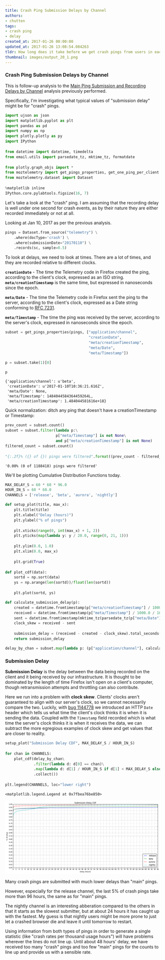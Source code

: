 ```yaml
---
title: Crash Ping Submission Delays by Channel
authors:
- chutten
tags:
- crash ping
- delay
created_at: 2017-01-26 00:00:00
updated_at: 2017-01-26 13:08:54.084263
tldr: How long does it take before we get crash pings from users in each channel?
thumbnail: images/output_20_1.png
---
```

### Crash Ping Submission Delays by Channel

This is follow-up analysis to the [Main Ping Submission and Recording Delays by Channel](https://github.com/mozilla/mozilla-reports/blob/master/projects/ping_delays.kp/knowledge.md) analysis previously performed.

Specifically, I'm investigating what typical values of "submission delay" might be for "crash" pings.


```python
import ujson as json
import matplotlib.pyplot as plt
import pandas as pd
import numpy as np
import plotly.plotly as py
import IPython

from datetime import datetime, timedelta
from email.utils import parsedate_tz, mktime_tz, formatdate

from plotly.graph_objs import *
from moztelemetry import get_pings_properties, get_one_ping_per_client
from moztelemetry.dataset import Dataset

%matplotlib inline
IPython.core.pylabtools.figsize(16, 7)
```
Let's take a look at the "crash" ping. I am assuming that the recording delay is well under one second for crash events, as by their nature they are either recorded immediately or not at all.

Looking at Jan 10, 2017 as per the previous analysis.


```python
pings = Dataset.from_source("telemetry") \
    .where(docType='crash') \
    .where(submissionDate="20170110") \
    .records(sc, sample=0.5)
```
To look at delays, we need to look at times. There are a lot of times, and they are recorded relative to different clocks.

**`creationDate`** - The time the Telemetry code in Firefox created the ping, according to the client's clock, expressed as an ISO string. **`meta/creationTimestamp`** is the same time, but expressed in nanoseconds since the epoch.

**`meta/Date`** - The time the Telemetry code in Firefox sent the ping to the server, according to the client's clock, expressed as a Date string conforming to [RFC 7231](https://tools.ietf.org/html/rfc7231#section-7.1.1.1).

**`meta/Timestamp`** - The time the ping was received by the server, according to the server's
clock, expressed in nanoseconds since the epoch.


```python
subset = get_pings_properties(pings, ["application/channel",
                                      "creationDate",
                                      "meta/creationTimestamp",
                                      "meta/Date",
                                      "meta/Timestamp"])
```

```python
p = subset.take(1)[0]
```

```python
p
```




    {'application/channel': u'beta',
     'creationDate': u'2017-01-10T10:36:21.616Z',
     'meta/Date': None,
     'meta/Timestamp': 1484044584364459264L,
     'meta/creationTimestamp': 1.484044581616e+18}



Quick normalization: ditch any ping that doesn't have a creationTimestamp or Timestamp:


```python
prev_count = subset.count()
subset = subset.filter(lambda p:\
                       p["meta/Timestamp"] is not None\
                       and p["meta/creationTimestamp"] is not None)
filtered_count = subset.count()

"{:.2f}% ({} of {}) pings were filtered".format((prev_count - filtered_count) / prev_count, prev_count - filtered_count, prev_count)
```




    '0.00% (0 of 1188418) pings were filtered'



We'll be plotting Cumulative Distribution Functions today.


```python
MAX_DELAY_S = 60 * 60 * 96.0
HOUR_IN_S = 60 * 60.0
CHANNELS = ['release', 'beta', 'aurora', 'nightly']
```

```python
def setup_plot(title, max_x):
    plt.title(title)
    plt.xlabel("Delay (hours)")
    plt.ylabel("% of pings")

    plt.xticks(range(0, int(max_x) + 1, 2))
    plt.yticks(map(lambda y: y / 20.0, range(0, 21, 1)))

    plt.ylim(0.0, 1.0)
    plt.xlim(0.0, max_x)

    plt.grid(True)

def plot_cdf(data):
    sortd = np.sort(data)
    ys = np.arange(len(sortd))/float(len(sortd))

    plt.plot(sortd, ys)
```

```python
def calculate_submission_delay(p):
    created = datetime.fromtimestamp(p["meta/creationTimestamp"] / 1000.0 / 1000.0 / 1000.0)
    received = datetime.fromtimestamp(p["meta/Timestamp"] / 1000.0 / 1000.0 / 1000.0)
    sent = datetime.fromtimestamp(mktime_tz(parsedate_tz(p["meta/Date"]))) if p["meta/Date"] is not None else received
    clock_skew = received - sent
    
    submission_delay = (received - created - clock_skew).total_seconds()
    return submission_delay
```

```python
delay_by_chan = subset.map(lambda p: (p["application/channel"], calculate_submission_delay(p)))
```
### Submission Delay

**Submission Delay** is the delay between the data being recorded on the client and it being received by our infrastructure. It is thought to be dominated by the length of time Firefox isn't open on a client's computer, though retransmission attempts and throttling can also contribute.

Here we run into a problem with **clock skew**. Clients' clocks aren't guaranteed to align with our server's clock, so we cannot necessarily compare the two. Luckily, with [bug 1144778](https://bugzilla.mozilla.org/show_bug.cgi?id=1144778) we introduced an HTTP `Date` header which tells us what time the client's clock thinks it is when it is sending the data. Coupled with the `Timestamp` field recorded which is what time the server's clock thinks it is when it receives the data, we can subtract the more egregious examples of clock skew and get values that are closer to reality.


```python
setup_plot("Submission Delay CDF", MAX_DELAY_S / HOUR_IN_S)

for chan in CHANNELS:
    plot_cdf(delay_by_chan\
             .filter(lambda d: d[0] == chan)\
             .map(lambda d: d[1] / HOUR_IN_S if d[1] < MAX_DELAY_S else MAX_DELAY_S / HOUR_IN_S)\
             .collect())
    
plt.legend(CHANNELS, loc="lower right")
```




    <matplotlib.legend.Legend at 0x7fbea76be850>





![png](images/output_20_1.png)


Many crash pings are submitted with much lower delays than "main" pings.

However, especially for the release channel, the last 5% of crash pings take more than 96 hours, the same as for "main" pings.

The nightly channel is an interesting abberation compared to the others in that it starts as the slowest submitter, but at about 24 hours it has caught up with the fastest. My guess is that nightly users might be more prone to just let a crashed browser die and leave it until tomorrow to restart.

Using information from both types of pings in order to generate a single statistic (like "crash rates per thousand usage hours") will have problems wherever the lines do not line up. Until about 48 hours' delay, we have received too many "crash" pings and too few "main" pings for the counts to line up and provide us with a sensible rate.
